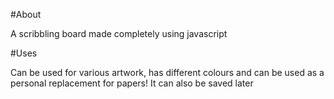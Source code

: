 #About

A scribbling board made completely using javascript

#Uses

Can be used for various artwork, has different colours and can be used as a personal replacement for papers! It can also be saved later
